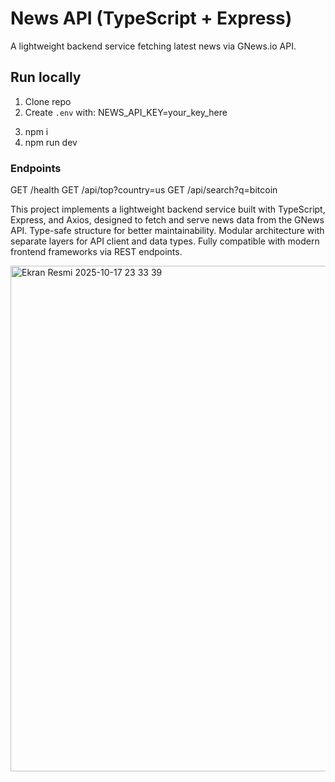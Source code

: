 # News API (TypeScript + Express)
A lightweight backend service fetching latest news via GNews.io API.

## Run locally
1. Clone repo
2. Create `.env` with: NEWS_API_KEY=your_key_here
3) npm i
4) npm run dev 

### Endpoints
GET /health
GET /api/top?country=us
GET /api/search?q=bitcoin

This project implements a lightweight backend service built with TypeScript, Express, and Axios, designed to fetch and serve news data from the GNews API.
Type-safe structure for better maintainability.
Modular architecture with separate layers for API client and data types.
Fully compatible with modern frontend frameworks via REST endpoints.

<img width="1460" height="809" alt="Ekran Resmi 2025-10-17 23 33 39" src="https://github.com/user-attachments/assets/ee3e7ad4-853a-4d8b-ab49-0aae6356bf76" />
